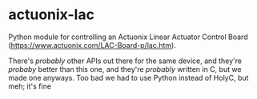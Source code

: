 # actuonix-lac
Python module for controlling an Actuonix Linear Actuator Control Board (https://www.actuonix.com/LAC-Board-p/lac.htm).

There's *probably* other APIs out there for the same device, and they're *probaby* better than this one, and they're *probably* written in C, but we made one anyways. Too bad we had to use Python instead of HolyC, but meh; it's fine
